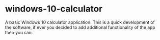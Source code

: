 # windows-10-calculator
A basic Windows 10 calculator application.
This is a quick development of the software, if ever you decided to add additional functionality of the app then you can.
